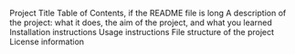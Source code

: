 Project Title
Table of Contents, if the README file is long
A description of the project: what it does, the aim of the project, and what you learned
Installation instructions
Usage instructions
File structure of the project
License information
